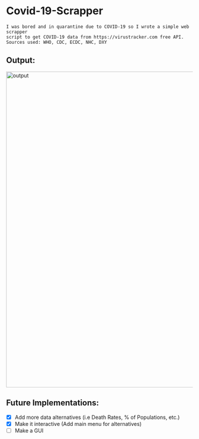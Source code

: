 # Covid-19-Scrapper
	I was bored and in quarantine due to COVID-19 so I wrote a simple web scrapper
	script to get COVID-19 data from https://virustracker.com free API.
	Sources used: WHO, CDC, ECDC, NHC, DXY
	

## Output:

<img width="853" alt="output" src="https://user-images.githubusercontent.com/55965894/76710164-9280b180-66db-11ea-934e-f1d3dd7b0bb7.png">


## Future Implementations:

- [x] Add more data alternatives (i.e Death Rates, % of Populations, etc.)
- [x] Make it interactive (Add main menu for alternatives)
- [ ] Make a GUI
